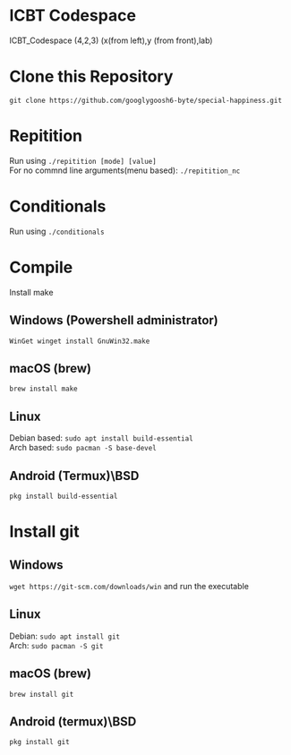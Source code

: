 # ICBT Codespace
ICBT_Codespace (4,2,3) (x(from left),y (from front),lab)

# Clone this Repository
``` git clone https://github.com/googlygoosh6-byte/special-happiness.git ```

# Repitition
Run using ``` ./repitition [mode] [value] ``` <br>
For no commnd line arguments(menu based): ``` ./repitition_nc ```

# Conditionals
Run using ``` ./conditionals ```

# Compile
Install make
## Windows (Powershell administrator)
``` WinGet winget install GnuWin32.make ```
## macOS (brew)
``` brew install make ```
## Linux
Debian based: ``` sudo apt install build-essential ``` <br>
Arch based: ``` sudo pacman -S base-devel ```
## Android (Termux)\BSD
``` pkg install build-essential ```

# Install git
## Windows
``` wget https://git-scm.com/downloads/win ``` and run the executable
## Linux
Debian: ``` sudo apt install git ``` <br>
Arch: ``` sudo pacman -S git ```
## macOS (brew)
``` brew install git ```
## Android (termux)\BSD
``` pkg install git ```

